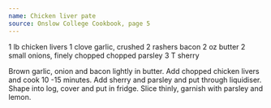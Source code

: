 ```yaml
---
name: Chicken liver pate
source: Onslow College Cookbook, page 5
---
```


1 lb chicken livers
1 clove garlic, crushed
2 rashers bacon
2 oz butter
2 small onions, finely chopped
chopped parsley
3 T sherry

Brown garlic, onion and bacon lightly in butter.  Add chopped chicken livers and cook 10 -15 minutes.  Add sherry and parsley and put through liquidiser.  Shape into log, cover and put in fridge.  Slice thinly, garnish with parsley and lemon.

